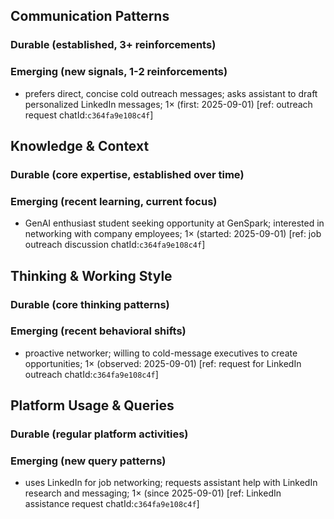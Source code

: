 ## Communication Patterns
### Durable (established, 3+ reinforcements)

### Emerging (new signals, 1-2 reinforcements)
- prefers direct, concise cold outreach messages; asks assistant to draft personalized LinkedIn messages; 1× (first: 2025-09-01) [ref: outreach request chatId:`c364fa9e108c4f`]

## Knowledge & Context
### Durable (core expertise, established over time)

### Emerging (recent learning, current focus)
- GenAI enthusiast student seeking opportunity at GenSpark; interested in networking with company employees; 1× (started: 2025-09-01) [ref: job outreach discussion chatId:`c364fa9e108c4f`]

## Thinking & Working Style
### Durable (core thinking patterns)

### Emerging (recent behavioral shifts)
- proactive networker; willing to cold-message executives to create opportunities; 1× (observed: 2025-09-01) [ref: request for LinkedIn outreach chatId:`c364fa9e108c4f`]

## Platform Usage & Queries
### Durable (regular platform activities)

### Emerging (new query patterns)
- uses LinkedIn for job networking; requests assistant help with LinkedIn research and messaging; 1× (since 2025-09-01) [ref: LinkedIn assistance request chatId:`c364fa9e108c4f`]